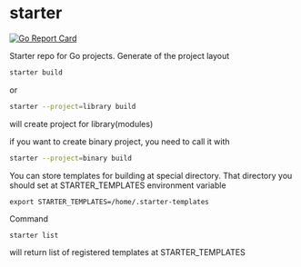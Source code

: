 # starter
[![Go Report Card](https://goreportcard.com/badge/github.com/saromanov/starter)](https://goreportcard.com/report/github.com/saromanov/starter)

Starter repo for Go projects. Generate of the project layout

```sh
starter build
```

or

```sh
starter --project=library build
```

will create project for library(modules)

if you want to create binary project, you need to call it with

```sh
starter --project=binary build
```

You can store templates for building at special directory. That directory you should set at STARTER_TEMPLATES environment variable

```
export STARTER_TEMPLATES=/home/.starter-templates
```

Command 

```sh
starter list
```

will return list of registered templates at STARTER_TEMPLATES

